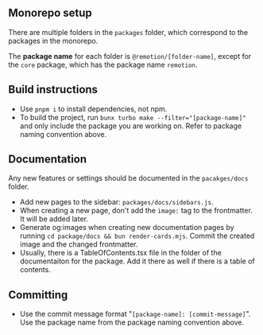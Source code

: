 ## Monorepo setup

There are multiple folders in the `packages` folder, which correspond to the packages in the monorepo.

The **package name** for each folder is `@remotion/[folder-name]`, except for the `core` package, which has the package name `remotion`.

## Build instructions

- Use `pnpm i` to install dependencies, not npm.
- To build the project, run `bunx turbo make --filter="[package-name]"` and only include the package you are working on. Refer to package naming convention above.

## Documentation

Any new features or settings should be documented in the `pacakges/docs` folder.

- Add new pages to the sidebar: `packages/docs/sidebars.js`.
- When creating a new page, don't add the `image:` tag to the frontmatter. It will be added later.
- Generate og:images when creating new documentation pages by running `cd package/docs && bun render-cards.mjs`. Commit the created image and the changed frontmatter.
- Usually, there is a TableOfContents.tsx file in the folder of the documentaiton for the package. Add it there as well if there is a table of contents.

## Committing

- Use the commit message format "`[package-name]: [commit-message]`". Use the package name from the package naming convention above.
